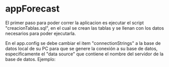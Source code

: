 # appForecast


El primer paso para poder correr la aplicacion es ejecutar el script "creacionTablas.sql", en el cual se crean las tablas y se llenan con los datos necesarios para poder ejecutarla.

En el app.config se debe cambiar el item "connectionStrings" a la base de datos local de su PC para que se genere la conexión a su base de datos, especificamente el "data source" que contiene el nombre del servidor de la base de datos.
Ejemplo:
  <connectionStrings>
    <add name="ForecastEntities" connectionString="metadata=res://*/ForecastDataModel.csdl|res://*/ForecastDataModel.ssdl|res://*/ForecastDataModel.msl;provider=System.Data.SqlClient;provider connection string=&quot;data source=[NOMBRE DE CONEXION A CAMBIAR];initial catalog=Forecast;integrated security=True;MultipleActiveResultSets=True;App=EntityFramework&quot;" providerName="System.Data.EntityClient" />
  </connectionStrings>

